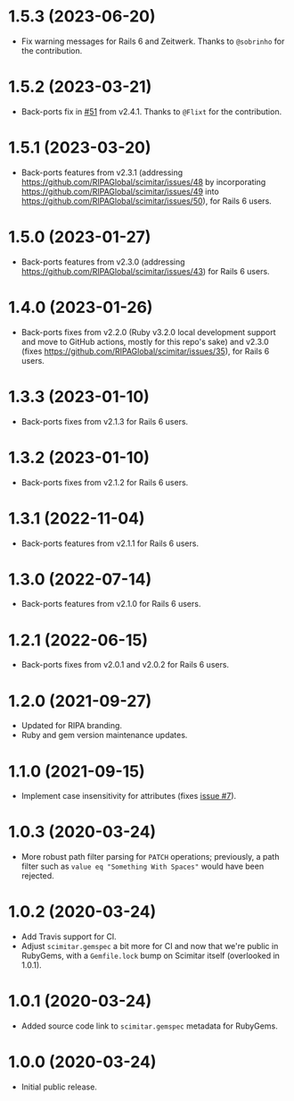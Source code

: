 # 1.5.3 (2023-06-20)

* Fix warning messages for Rails 6 and Zeitwerk. Thanks to `@sobrinho` for the contribution.

# 1.5.2 (2023-03-21)

* Back-ports fix in [#51](https://github.com/RIPAGlobal/scimitar/pull/51) from v2.4.1. Thanks to `@Flixt` for the contribution.

# 1.5.1 (2023-03-20)

* Back-ports features from v2.3.1 (addressing https://github.com/RIPAGlobal/scimitar/issues/48 by incorporating https://github.com/RIPAGlobal/scimitar/issues/49 into https://github.com/RIPAGlobal/scimitar/issues/50), for Rails 6 users.

# 1.5.0 (2023-01-27)

* Back-ports features from v2.3.0 (addressing https://github.com/RIPAGlobal/scimitar/issues/43) for Rails 6 users.

# 1.4.0 (2023-01-26)

* Back-ports fixes from v2.2.0 (Ruby v3.2.0 local development support and move to GitHub actions, mostly for this repo's sake) and v2.3.0 (fixes https://github.com/RIPAGlobal/scimitar/issues/35), for Rails 6 users.

# 1.3.3 (2023-01-10)

* Back-ports fixes from v2.1.3 for Rails 6 users.

# 1.3.2 (2023-01-10)

* Back-ports fixes from v2.1.2 for Rails 6 users.

# 1.3.1 (2022-11-04)

* Back-ports features from v2.1.1 for Rails 6 users.

# 1.3.0 (2022-07-14)

* Back-ports features from v2.1.0 for Rails 6 users.

# 1.2.1 (2022-06-15)

* Back-ports fixes from v2.0.1 and v2.0.2 for Rails 6 users.

# 1.2.0 (2021-09-27)

* Updated for RIPA branding.
* Ruby and gem version maintenance updates.

# 1.1.0 (2021-09-15)

* Implement case insensitivity for attributes (fixes [issue #7](https://github.com/RIPAGlobal/scimitar/issues/7)).

# 1.0.3 (2020-03-24)

* More robust path filter parsing for `PATCH` operations; previously, a path filter such as `value eq "Something With Spaces"` would have been rejected.

# 1.0.2 (2020-03-24)

* Add Travis support for CI.
* Adjust `scimitar.gemspec` a bit more for CI and now that we're public in RubyGems, with a `Gemfile.lock` bump on Scimitar itself (overlooked in 1.0.1).

# 1.0.1 (2020-03-24)

* Added source code link to `scimitar.gemspec` metadata for RubyGems.

# 1.0.0 (2020-03-24)

* Initial public release.
